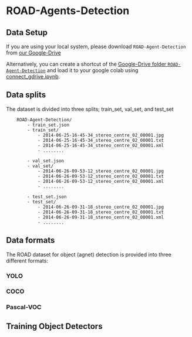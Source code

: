 
# ROAD-Agents-Detection

## Data Setup

If you are using your local system, please download `ROAD-Agent-Detection` from [our Google-Drive](https://drive.google.com/drive/folders/1Y1XcSpdMU-vHnF_RjwQ-XAgJ2ovGBk61?usp=share_link)

Alternatively, you can create a shortcut of the [Google-Drive folder `ROAD-Agent-Detection`](https://drive.google.com/drive/folders/1Y1XcSpdMU-vHnF_RjwQ-XAgJ2ovGBk61?usp=share_link) and load it to your google colab using [connect_gdrive.ipynb](./connect_gdrive.ipynb).

## Data splits

The dataset is divided into three splits; train_set, val_set, and test_set

```
    ROAD-Agent-Detection/
        - train_set.json
        - train_set/
            - 2014-06-25-16-45-34_stereo_centre_02_00001.jpg
            - 2014-06-25-16-45-34_stereo_centre_02_00001.txt
            - 2014-06-25-16-45-34_stereo_centre_02_00001.xml
            - ........

        - val_set.json
        - val_set/
            - 2014-06-26-09-53-12_stereo_centre_02_00001.jpg
            - 2014-06-26-09-53-12_stereo_centre_02_00001.txt
            - 2014-06-26-09-53-12_stereo_centre_02_00001.xml
            - ........

        - test_set.json
        - test_set/
            - 2014-06-26-09-31-18_stereo_centre_02_00001.jpg
            - 2014-06-26-09-31-18_stereo_centre_02_00001.txt
            - 2014-06-26-09-31-18_stereo_centre_02_00001.xml
            - ........

```

## Data formats

The ROAD dataset for object (agnet) detection is provided into three different formats:

### YOLO



### COCO

### Pascal-VOC


## Training Object Detectors


